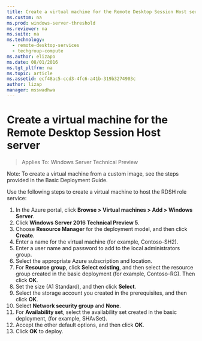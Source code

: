 ```yaml
---
title: Create a virtual machine for the Remote Desktop Session Host server
ms.custom: na
ms.prod: windows-server-threshold
ms.reviewer: na
ms.suite: na
ms.technology: 
  - remote-desktop-services
  - techgroup-compute
ms.author: elizapo
ms.date: 08/01/2016
ms.tgt_pltfrm: na
ms.topic: article
ms.assetid: ecf48ac5-ccd3-4fc6-a41b-319b3274903c
author: lizap
manager: msswadhwa
---
```

# Create a virtual machine for the Remote Desktop Session Host server

>Applies To: Windows Server Technical Preview

Note: To create a virtual machine from a custom image, see the steps provided in the Basic Deployment Guide.   
  
Use the following steps to create a virtual machine to host the RDSH role service:  
  
1. In the Azure portal, click **Browse > Virtual machines > Add > Windows Server**.   
2. Click **Windows Server 2016 Technical Preview 5**.  
3. Choose **Resource Manager** for the deployment model, and then click **Create**.  
4. Enter a name for the virtual machine (for example, Contoso-SH2).  
5. Enter a user name and password to add to the local administrators group.  
6. Select the appropriate Azure subscription and location.  
7. For **Resource group**, click **Select existing**, and then select the resource group created in the basic deployment (for example, Contoso-RG). Then click **OK**.  
8. Set the size (A1 Standard), and then click **Select**.   
9. Select the storage account you created in the prerequisites, and then click **OK**.  
10. Select **Network security group** and **None**.  
11. For **Availability set**, select the availability set created in the basic deployment, (for example, SHAvSet).  
12. Accept the other default options, and then click **OK**.  
13. Click **OK** to deploy.   



